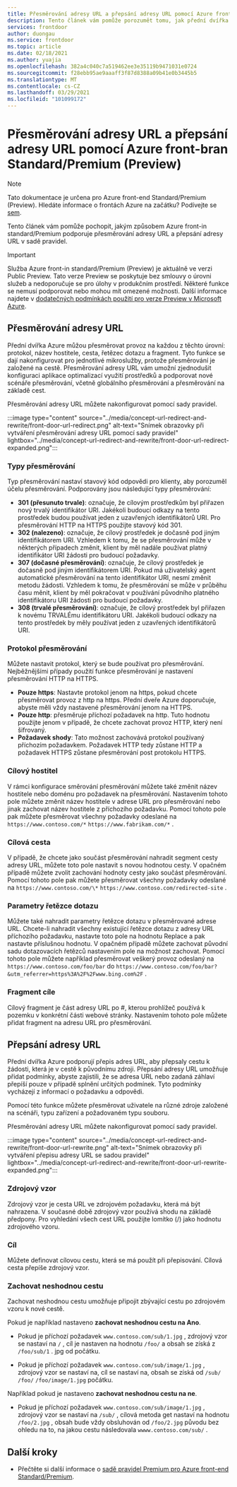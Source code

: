 ```yaml
---
title: Přesměrování adresy URL a přepsání adresy URL pomocí Azure front-bran Standard/Premium (Preview)
description: Tento článek vám pomůže porozumět tomu, jak přední dvířka Azure podporuje přesměrování adres URL a přepsání adresy URL pomocí sady pravidel pro službu Azure front-dveří.
services: frontdoor
author: duongau
ms.service: frontdoor
ms.topic: article
ms.date: 02/18/2021
ms.author: yuajia
ms.openlocfilehash: 382a4c040c7a519462ee3e35119b9471031e0724
ms.sourcegitcommit: f28ebb95ae9aaaff3f87d8388a09b41e0b3445b5
ms.translationtype: MT
ms.contentlocale: cs-CZ
ms.lasthandoff: 03/29/2021
ms.locfileid: "101099172"
---
```

# <a name="url-redirect-and-url-rewrite-with-azure-front-door-standardpremium-preview"></a>Přesměrování adresy URL a přepsání adresy URL pomocí Azure front-bran Standard/Premium (Preview)

> [!Note]
> Tato dokumentace je určena pro Azure front-end Standard/Premium (Preview). Hledáte informace o frontách Azure na začátku? Podívejte se [sem](../front-door-overview.md).

Tento článek vám pomůže pochopit, jakým způsobem Azure front-in standard/Premium podporuje přesměrování adresy URL a přepsání adresy URL v sadě pravidel.

> [!IMPORTANT]
> Služba Azure front-in standard/Premium (Preview) je aktuálně ve verzi Public Preview.
> Tato verze Preview se poskytuje bez smlouvy o úrovni služeb a nedoporučuje se pro úlohy v produkčním prostředí. Některé funkce se nemusí podporovat nebo mohou mít omezené možnosti.
> Další informace najdete v [dodatečných podmínkách použití pro verze Preview v Microsoft Azure](https://azure.microsoft.com/support/legal/preview-supplemental-terms/).

## <a name="url-redirect"></a>Přesměrování adresy URL

Přední dvířka Azure můžou přesměrovat provoz na každou z těchto úrovní: protokol, název hostitele, cesta, řetězec dotazu a fragment. Tyto funkce se dají nakonfigurovat pro jednotlivé mikroslužby, protože přesměrování je založené na cestě. Přesměrování adresy URL vám umožní zjednodušit konfiguraci aplikace optimalizací využití prostředků a podporovat nové scénáře přesměrování, včetně globálního přesměrování a přesměrování na základě cest.

Přesměrování adresy URL můžete nakonfigurovat pomocí sady pravidel.

:::image type="content" source="../media/concept-url-redirect-and-rewrite/front-door-url-redirect.png" alt-text="Snímek obrazovky při vytváření přesměrování adresy URL pomocí sady pravidel" lightbox="../media/concept-url-redirect-and-rewrite/front-door-url-redirect-expanded.png":::

### <a name="redirection-types"></a>Typy přesměrování
Typ přesměrování nastaví stavový kód odpovědi pro klienty, aby porozuměl účelu přesměrování. Podporovány jsou následující typy přesměrování:

* **301 (přesunuto trvale)**: označuje, že cílovým prostředkům byl přiřazen nový trvalý identifikátor URI. Jakékoli budoucí odkazy na tento prostředek budou používat jeden z uzavřených identifikátorů URI. Pro přesměrování HTTP na HTTPS použijte stavový kód 301.
* **302 (nalezeno)**: označuje, že cílový prostředek je dočasně pod jiným identifikátorem URI. Vzhledem k tomu, že se přesměrování může v některých případech změnit, klient by měl nadále používat platný identifikátor URI žádosti pro budoucí požadavky.
* **307 (dočasné přesměrování)**: označuje, že cílový prostředek je dočasně pod jiným identifikátorem URI. Pokud má uživatelský agent automatické přesměrování na tento identifikátor URI, nesmí změnit metodu žádosti. Vzhledem k tomu, že přesměrování se může v průběhu času měnit, klient by měl pokračovat v používání původního platného identifikátoru URI žádosti pro budoucí požadavky.
* **308 (trvalé přesměrování)**: označuje, že cílový prostředek byl přiřazen k novému TRVALÉmu identifikátoru URI. Jakékoli budoucí odkazy na tento prostředek by měly používat jeden z uzavřených identifikátorů URI.

### <a name="redirection-protocol"></a>Protokol přesměrování
Můžete nastavit protokol, který se bude používat pro přesměrování. Nejběžnějšími případy použití funkce přesměrování je nastavení přesměrování HTTP na HTTPS.

* **Pouze https**: Nastavte protokol jenom na https, pokud chcete přesměrovat provoz z http na https. Přední dveře Azure doporučuje, abyste měli vždy nastavené přesměrování jenom na HTTPS.
* **Pouze http**: přesměruje příchozí požadavek na http. Tuto hodnotu použijte jenom v případě, že chcete zachovat provoz HTTP, který není šifrovaný.
* **Požadavek shody**: Tato možnost zachovává protokol používaný příchozím požadavkem. Požadavek HTTP tedy zůstane HTTP a požadavek HTTPS zůstane přesměrování post protokolu HTTPS.

### <a name="destination-host"></a>Cílový hostitel
V rámci konfigurace směrování přesměrování můžete také změnit název hostitele nebo doménu pro požadavek na přesměrování. Nastavením tohoto pole můžete změnit název hostitele v adrese URL pro přesměrování nebo jinak zachovat název hostitele z příchozího požadavku. Pomocí tohoto pole pak můžete přesměrovat všechny požadavky odeslané na `https://www.contoso.com/*` `https://www.fabrikam.com/*` .

### <a name="destination-path"></a>Cílová cesta
V případě, že chcete jako součást přesměrování nahradit segment cesty adresy URL, můžete toto pole nastavit s novou hodnotou cesty. V opačném případě můžete zvolit zachování hodnoty cesty jako součást přesměrování. Pomocí tohoto pole pak můžete přesměrovat všechny požadavky odeslané na `https://www.contoso.com/\*`  `https://www.contoso.com/redirected-site` .

### <a name="query-string-parameters"></a>Parametry řetězce dotazu
Můžete také nahradit parametry řetězce dotazu v přesměrované adrese URL. Chcete-li nahradit všechny existující řetězce dotazu z adresy URL příchozího požadavku, nastavte toto pole na hodnotu Replace a pak nastavte příslušnou hodnotu. V opačném případě můžete zachovat původní sadu dotazovacích řetězců nastavením pole na možnost zachovat. Pomocí tohoto pole můžete například přesměrovat veškerý provoz odeslaný na `https://www.contoso.com/foo/bar` do `https://www.contoso.com/foo/bar?&utm_referrer=https%3A%2F%2Fwww.bing.com%2F` . 

### <a name="destination-fragment"></a>Fragment cíle
Cílový fragment je část adresy URL po #, kterou prohlížeč používá k pozemku v konkrétní části webové stránky. Nastavením tohoto pole můžete přidat fragment na adresu URL pro přesměrování.

## <a name="url-rewrite"></a>Přepsání adresy URL

Přední dvířka Azure podporují přepis adres URL, aby přepsaly cestu k žádosti, která je v cestě k původnímu zdroji. Přepsání adresy URL umožňuje přidat podmínky, abyste zajistili, že se adresa URL nebo zadaná záhlaví přepíší pouze v případě splnění určitých podmínek. Tyto podmínky vycházejí z informací o požadavku a odpovědi.

Pomocí této funkce můžete přesměrovat uživatele na různé zdroje založené na scénáři, typu zařízení a požadovaném typu souboru.

Přesměrování adresy URL můžete nakonfigurovat pomocí sady pravidel.

:::image type="content" source="../media/concept-url-redirect-and-rewrite/front-door-url-rewrite.png" alt-text="Snímek obrazovky při vytváření přepisu adresy URL se sadou pravidel" lightbox="../media/concept-url-redirect-and-rewrite/front-door-url-rewrite-expanded.png":::

### <a name="source-pattern"></a>Zdrojový vzor

Zdrojový vzor je cesta URL ve zdrojovém požadavku, která má být nahrazena. V současné době zdrojový vzor používá shodu na základě předpony. Pro vyhledání všech cest URL použijte lomítko (/) jako hodnotu zdrojového vzoru.

### <a name="destination"></a>Cíl

Můžete definovat cílovou cestu, která se má použít při přepisování. Cílová cesta přepíše zdrojový vzor.

### <a name="preserve-unmatched-path"></a>Zachovat neshodnou cestu

Zachovat neshodnou cestu umožňuje připojit zbývající cestu po zdrojovém vzoru k nové cestě.

Pokud je například nastaveno **zachovat neshodnou cestu na Ano**.
* Pokud je příchozí požadavek `www.contoso.com/sub/1.jpg` , zdrojový vzor se nastaví na `/` , cíl je nastaven na hodnotu `/foo/` a obsah se získá z `/foo/sub/1` . jpg od počátku.

* Pokud je příchozí požadavek `www.contoso.com/sub/image/1.jpg` , zdrojový vzor se nastaví na, cíl se nastaví na, obsah se získá od `/sub/` `/foo/` `/foo/image/1.jpg` počátku.

Například pokud je nastaveno **zachovat neshodnou cestu na ne**.
* Pokud je příchozí požadavek `www.contoso.com/sub/image/1.jpg` , zdrojový vzor se nastaví na `/sub/` , cílová metoda get nastaví na hodnotu `/foo/2.jpg` , obsah bude vždy obsluhován od `/foo/2.jpg` původu bez ohledu na to, na jakou cestu následovala `wwww.contoso.com/sub/` .

## <a name="next-steps"></a>Další kroky

* Přečtěte si další informace o [sadě pravidel Premium pro Azure front-end Standard/Premium](concept-rule-set.md).
